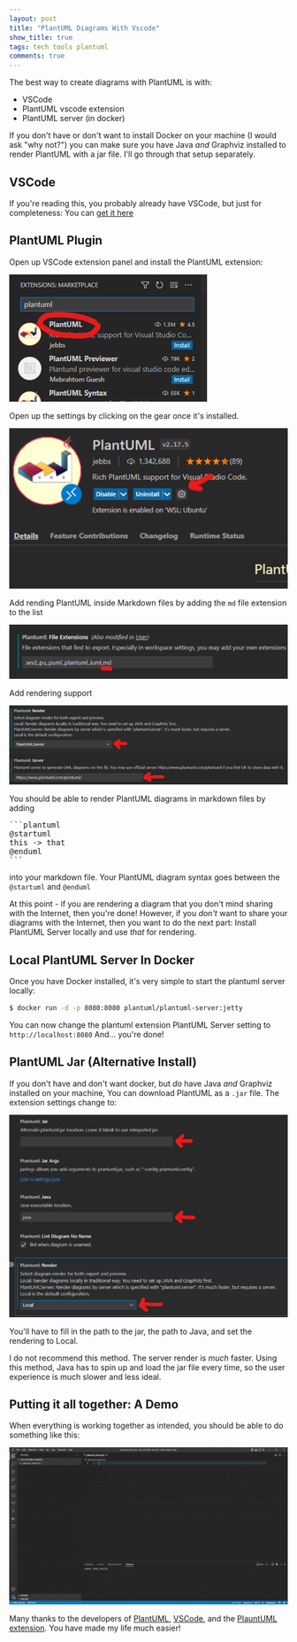```yaml
---
layout: post
title: "PlantUML Diagrams With Vscode"
show_title: true
tags: tech tools plantuml
comments: true
---
```


The best way to create diagrams with PlantUML is with:

* VSCode
* PlantUML vscode extension
* PlantUML server (in docker)

If you don't have or don't want to install Docker on your machine (I would ask "why not?") you can make sure you have Java _and_ Graphviz installed to render PlantUML with a jar file. I'll go through that setup separately.


## VSCode

If you're reading this, you probably already have VSCode, but just for completeness: You can [get it here](https://code.visualstudio.com/)

## PlantUML Plugin

Open up VSCode extension panel and install the PlantUML extension:

![install the plantuml extension](/img/plantuml-install-extension.png)

Open up the settings by clicking on the gear once it's installed.

![settings](/img/plantuml-get-to-settings.png)

Add rending PlantUML inside Markdown files by adding the `md` file extension to the list

![Alt text](/img/plantuml-add-md-support.png)

Add rendering support 

![Alt text](/img/plantuml-set-up-rendering.png)

You should be able to render PlantUML diagrams in markdown files by adding

<pre>
```plantuml
@startuml
this -> that
@enduml
```
</pre>

into your markdown file. Your PlantUML diagram syntax goes between the `@startuml` and `@enduml`

At this point - if you are rendering a diagram that you don't mind sharing with the Internet, then you're done! However, if you _don't_ want to share your diagrams with the Internet, then you want to do the next part: Install PlantUML Server locally and use _that_ for rendering.

## Local PlantUML Server In Docker

Once you have Docker installed, it's very simple to start the plantuml server locally:

```sh
$ docker run -d -p 8080:8080 plantuml/plantuml-server:jetty
```

You can now change the plantuml extension PlantUML Server setting to `http://localhost:8080` And... you're done!

## PlantUML Jar (Alternative Install)

If you don't have and don't want docker, but _do_ have Java _and_ Graphviz installed on your machine, You can download PlantUML as a `.jar` file. The extension settings change to:

![local jar settings](/img/plantuml-local-jar.png)

You'll have to fill in the path to the jar, the path to Java, and set the rendering to Local.

I do not recommend this method. The server render is _much_ faster. Using this method, Java has to spin up and load the jar file every time, so the user experience is much slower and less ideal.

## Putting it all together: A Demo

When everything is working together as intended, you should be able to do something like this:

![Alt text](/img/plantuml-example.gif)

Many thanks to the developers of [PlantUML](https://plantuml.com), [VSCode](https://code.visualstudio.com), and the [PlauntUML extension](https://marketplace.visualstudio.com/items?itemName=jebbs.plantuml). You have made my life much easier!
